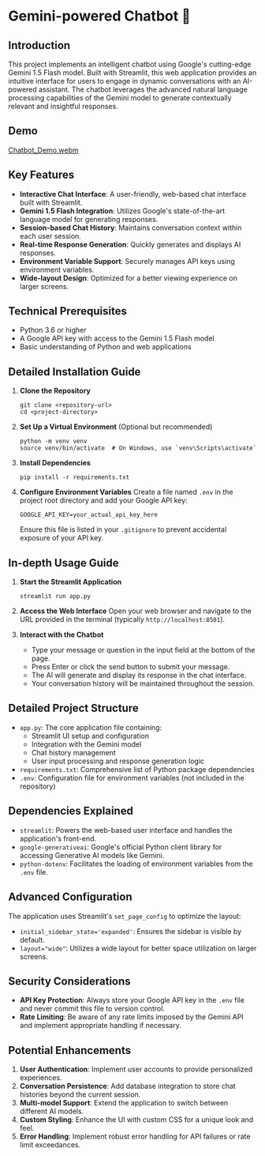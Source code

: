 # Gemini-powered Chatbot 🤖

## Introduction

This project implements an intelligent chatbot using Google's cutting-edge Gemini 1.5 Flash model. Built with Streamlit, this web application provides an intuitive interface for users to engage in dynamic conversations with an AI-powered assistant. The chatbot leverages the advanced natural language processing capabilities of the Gemini model to generate contextually relevant and insightful responses.

## Demo

[Chatbot_Demo.webm](https://github.com/ankit10101/LLM_Chatbot/assets/40112826/1f33dd3a-5596-4a84-ba25-e0e087c12932)

## Key Features

- **Interactive Chat Interface**: A user-friendly, web-based chat interface built with Streamlit.
- **Gemini 1.5 Flash Integration**: Utilizes Google's state-of-the-art language model for generating responses.
- **Session-based Chat History**: Maintains conversation context within each user session.
- **Real-time Response Generation**: Quickly generates and displays AI responses.
- **Environment Variable Support**: Securely manages API keys using environment variables.
- **Wide-layout Design**: Optimized for a better viewing experience on larger screens.

## Technical Prerequisites

- Python 3.6 or higher
- A Google API key with access to the Gemini 1.5 Flash model
- Basic understanding of Python and web applications

## Detailed Installation Guide

1. **Clone the Repository**
   ```
   git clone <repository-url>
   cd <project-directory>
   ```

2. **Set Up a Virtual Environment** (Optional but recommended)
   ```
   python -m venv venv
   source venv/bin/activate  # On Windows, use `venv\Scripts\activate`
   ```

3. **Install Dependencies**
   ```
   pip install -r requirements.txt
   ```

4. **Configure Environment Variables**
   Create a file named `.env` in the project root directory and add your Google API key:
   ```
   GOOGLE_API_KEY=your_actual_api_key_here
   ```
   Ensure this file is listed in your `.gitignore` to prevent accidental exposure of your API key.

## In-depth Usage Guide

1. **Start the Streamlit Application**
   ```
   streamlit run app.py
   ```

2. **Access the Web Interface**
   Open your web browser and navigate to the URL provided in the terminal (typically `http://localhost:8501`).

3. **Interact with the Chatbot**
   - Type your message or question in the input field at the bottom of the page.
   - Press Enter or click the send button to submit your message.
   - The AI will generate and display its response in the chat interface.
   - Your conversation history will be maintained throughout the session.

## Detailed Project Structure

- `app.py`: The core application file containing:
  - Streamlit UI setup and configuration
  - Integration with the Gemini model
  - Chat history management
  - User input processing and response generation logic
- `requirements.txt`: Comprehensive list of Python package dependencies
- `.env`: Configuration file for environment variables (not included in the repository)

## Dependencies Explained

- `streamlit`: Powers the web-based user interface and handles the application's front-end.
- `google-generativeai`: Google's official Python client library for accessing Generative AI models like Gemini.
- `python-dotenv`: Facilitates the loading of environment variables from the `.env` file.

## Advanced Configuration

The application uses Streamlit's `set_page_config` to optimize the layout:
- `initial_sidebar_state='expanded'`: Ensures the sidebar is visible by default.
- `layout="wide"`: Utilizes a wide layout for better space utilization on larger screens.

## Security Considerations

- **API Key Protection**: Always store your Google API key in the `.env` file and never commit this file to version control.
- **Rate Limiting**: Be aware of any rate limits imposed by the Gemini API and implement appropriate handling if necessary.

## Potential Enhancements

1. **User Authentication**: Implement user accounts to provide personalized experiences.
2. **Conversation Persistence**: Add database integration to store chat histories beyond the current session.
3. **Multi-model Support**: Extend the application to switch between different AI models.
4. **Custom Styling**: Enhance the UI with custom CSS for a unique look and feel.
5. **Error Handling**: Implement robust error handling for API failures or rate limit exceedances.
